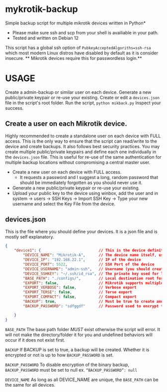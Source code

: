 # mykrotik-backup

Simple backup script for multiple mikrotik devices written in Python\*

* Please make sure ssh and scp from your shell is availiable in your path.
* Tested and written on Debian 12

This script has a global ssh option of `PubkeyAcceptedAlgoriths=ssh-rsa` which most modern Linux distros have disabled by default as it is consider insecure. ** Mikrotik devices require this for passwordless login.**

# USAGE

Create a admin-backup or similar user on each device.
Generate a new public/private keypair or re-use your existing.
Create or edit a `devices.json` file in the script's root folder.
Run the script, `python mikback.py`
Inspect your success.


## Create a user on each Mikrotik device.

Highly recommended to create a standalone user on each device with FULL access. This is the only way to ensure that the script can read/write to the device and create backups.
It also follows best security practices. You may create multiple public/private keypairs and define each one individually in the `devices.json` file. 
This is useful for re-use of the same authentication for multiple backup locations without compromising a central master user.

- Create a new user on each device with FULL access.
  - It requests a password and I suggest a long, random password that should be immediately forgotten as you should never use it.
- Generate a new public/private keypair or re-use your existing. 
- Upload your public key to the device using winbox, add the user and in system -> users -> SSH Keys -> Import SSH Key -> Type your new username and select the Key File from the device.

## devices.json

This is the file where you should define your devices. It is a json file and is mostly self explanatory.

```json
{
    "device1": {                          // This is the device definition, it can be any unique name.
        "DEVICE_NAME": "Mikrotik-A",      // The device name itself, used in nameing the export and backup files. Also should be unique otherwise your files will overwrite each other.
        "DEVICE_IP": "192.168.22.1",      // IP of the device
        "DEVICE_PORT": 5522,              // SSH Port of the device
        "DEVICE_USERNAME": "admin-ssh",   // Username (you should create a new user with FULL access on the device)
        "DEVICE_SSHKEY": "~/.ssh/id_rsa", // The private key used for login, the default will be your user default
        "BASE_PATH": "./configs/",        // Local destination root for exports and backups.
        "EXPORT": false,                  // Mikrotik supports multiple forms when exporting. This is the "basic" export. Any export enabled will export of that type. 
        "EXPORT_VERBOSE": false,          // Verbose export
        "EXPORT_TERSE": false,            // Terse export
        "EXPORT_COMPACT": false,          // Compact export
        "BACKUP": true,                   // Must be true to create and download a Mikrotik binary .backup file
        "BACKUP_PASSWORD": "sdfggdf"      // Password used to encrypt the binary backup, set to null (no quotations) to disable encryption.

    }
}
```

`BASE_PATH`
The base path folder *MUST* exist otherwise the script will error. It will not make the directory/folder it for you and undefined behaviors will occur if it does not exist first.


`BACKUP`
If BACKUP is set to true, a backup will be created. Whether it is encrypted or not is up to how `BACKUP_PASSWORD` is set.


`BACKUP_PASSWORD`
To disable encryption of the binary backup, `BACKUP_PASSWORD` must be set to null ex. `“BACKUP_PASSWORD”: null`


`DEVICE_NAME`
As long as all DEVICE_NAME are unique, the `BASE_PATH` can be the same for all devices.

